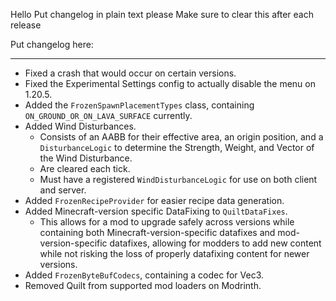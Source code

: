 Hello
Put changelog in plain text please
Make sure to clear this after each release

Put changelog here:

-----------------
- Fixed a crash that would occur on certain versions.
- Fixed the Experimental Settings config to actually disable the menu on 1.20.5.
- Added the `FrozenSpawnPlacementTypes` class, containing `ON_GROUND_OR_ON_LAVA_SURFACE` currently.
- Added Wind Disturbances.
  - Consists of an AABB for their effective area, an origin position, and a `DisturbanceLogic` to determine the Strength, Weight, and Vector of the Wind Disturbance.
  - Are cleared each tick.
  - Must have a registered `WindDisturbanceLogic` for use on both client and server.
- Added `FrozenRecipeProvider` for easier recipe data generation.
- Added Minecraft-version specific DataFixing to `QuiltDataFixes`.
  - This allows for a mod to upgrade safely across versions while containing both Minecraft-version-specific datafixes and mod-version-specific datafixes, allowing for modders to add new content while not risking the loss of properly datafixing content for newer versions.
- Added `FrozenByteBufCodecs`, containing a codec for Vec3.
- Removed Quilt from supported mod loaders on Modrinth.
